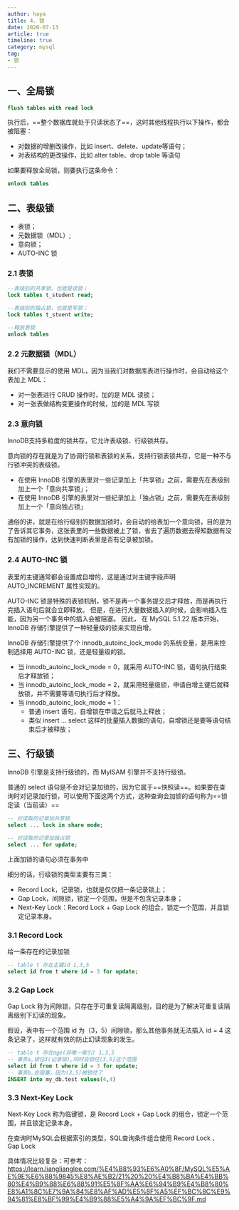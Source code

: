 ```yaml
---
author: haya
title: 4. 锁
date: 2020-07-13
article: true
timeline: true
category: mysql
tag:
- 锁
---
```


## 一、全局锁

```sql
flush tables with read lock
```

执行后，==整个数据库就处于只读状态了==，这时其他线程执行以下操作，都会被阻塞：
- 对数据的增删改操作，比如 insert、delete、update等语句；
- 对表结构的更改操作，比如 alter table、drop table 等语句

如果要释放全局锁，则要执行这条命令：
```sql
unlock tables
```

## 二、表级锁

- 表锁；
- 元数据锁（MDL）;
- 意向锁；
- AUTO-INC 锁

### 2.1 表锁

```sql
--表级别的共享锁，也就是读锁；
lock tables t_student read;

--表级别的独占锁，也就是写锁；
lock tables t_stuent write;

--释放表锁
unlock tables
```

### 2.2 元数据锁（MDL）

我们不需要显示的使用 MDL，因为当我们对数据库表进行操作时，会自动给这个表加上 MDL：
- 对一张表进行 CRUD 操作时，加的是 MDL 读锁；
- 对一张表做结构变更操作的时候，加的是 MDL 写锁

### 2.3 意向锁
InnoDB支持多粒度的锁共存，它允许表级锁、行级锁共存。

意向锁的存在就是为了协调行锁和表锁的关系，支持行锁表锁共存，它是一种不与行锁冲突的表级锁。


- 在使用 InnoDB 引擎的表里对一些记录加上「共享锁」之前，需要先在表级别加上一个「意向共享锁」；
- 在使用 InnoDB 引擎的表里对一些纪录加上「独占锁」之前，需要先在表级别加上一个「意向独占锁」

通俗的讲，就是在给行级别的数据加锁时，会自动的给表加一个意向锁，目的是为了告诉其它事务，这张表里的一些数据被上了锁，省去了遍历数据去得知数据有没有加锁的操作，达到快速判断表里是否有记录被加锁。

### 2.4 AUTO-INC 锁

表里的主键通常都会设置成自增的，这是通过对主键字段声明 AUTO_INCREMENT 属性实现的。

AUTO-INC 锁是特殊的表锁机制，锁不是再一个事务提交后才释放，而是再执行完插入语句后就会立即释放。
但是，在进行大量数据插入的时候，会影响插入性能，因为另一个事务中的插入会被阻塞。
因此， 在 MySQL 5.1.22 版本开始，InnoDB 存储引擎提供了一种轻量级的锁来实现自增。

InnoDB 存储引擎提供了个 innodb_autoinc_lock_mode 的系统变量，是用来控制选择用 AUTO-INC 锁，还是轻量级的锁。
- 当 innodb_autoinc_lock_mode = 0，就采用 AUTO-INC 锁，语句执行结束后才释放锁；
- 当 innodb_autoinc_lock_mode = 2，就采用轻量级锁，申请自增主键后就释放锁，并不需要等语句执行后才释放。
- 当 innodb_autoinc_lock_mode = 1：
  - 普通 insert 语句，自增锁在申请之后就马上释放；
  - 类似 insert … select 这样的批量插入数据的语句，自增锁还是要等语句结束后才被释放；

## 三、行级锁
InnoDB 引擎是支持行级锁的，而 MyISAM 引擎并不支持行级锁。

普通的 select 语句是不会对记录加锁的，因为它属于==快照读==。如果要在查询时对记录加行锁，可以使用下面这两个方式，这种查询会加锁的语句称为==锁定读（当前读）==

```sql
-- 对读取的记录加共享锁
select ... lock in share mode;

-- 对读取的记录加独占锁
select ... for update;
```

上面加锁的语句必须在事务中

细分的话，行级锁的类型主要有三类：
- Record Lock，记录锁，也就是仅仅把一条记录锁上；
- Gap Lock，间隙锁，锁定一个范围，但是不包含记录本身；
- Next-Key Lock：Record Lock + Gap Lock 的组合，锁定一个范围，并且锁定记录本身。

### 3.1 Record Lock
给一条存在的记录加锁

```sql
-- table t 存在主键id 1,3,5
select id from t where id = 3 for update;
```

### 3.2 Gap Lock
Gap Lock 称为间隙锁，只存在于可重复读隔离级别，目的是为了解决可重复读隔离级别下幻读的现象。

假设，表中有一个范围 id 为（3，5）间隙锁，那么其他事务就无法插入 id = 4 这条记录了，这样就有效的防止幻读现象的发生。

```sql
-- table t 存在age(非唯一索引) 1,3,5
-- 事务a,锁住3(记录锁),同时会锁住(3,5]这个范围
select id from t where id = 3 for update;
-- 事务b,会阻塞，因为(3,5]被锁住了
INSERT into my_db.test values(4,4)
```

### 3.3 Next-Key Lock
Next-Key Lock 称为临键锁，是 Record Lock + Gap Lock 的组合，锁定一个范围，并且锁定记录本身。

在查询时MySQL会根据索引的类型，SQL查询条件组合使用 Record Lock 、 Gap Lock

具体情况比较复杂：可参考：https://learn.lianglianglee.com/%E4%B8%93%E6%A0%8F/MySQL%E5%AE%9E%E6%88%9845%E8%AE%B2/21%20%20%E4%B8%BA%E4%BB%80%E4%B9%88%E6%88%91%E5%8F%AA%E6%94%B9%E4%B8%80%E8%A1%8C%E7%9A%84%E8%AF%AD%E5%8F%A5%EF%BC%8C%E9%94%81%E8%BF%99%E4%B9%88%E5%A4%9A%EF%BC%9F.md
